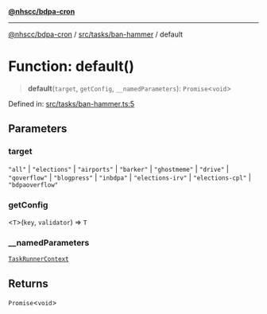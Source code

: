 [**@nhscc/bdpa-cron**](../../../../README.md)

***

[@nhscc/bdpa-cron](../../../../README.md) / [src/tasks/ban-hammer](../README.md) / default

# Function: default()

> **default**(`target`, `getConfig`, `__namedParameters`): `Promise`\<`void`\>

Defined in: [src/tasks/ban-hammer.ts:5](https://github.com/nhscc/bdpa-cron/blob/8ad58c8c8508bf539936ccdd28c6f77ce4493fea/src/tasks/ban-hammer.ts#L5)

## Parameters

### target

`"all"` | `"elections"` | `"airports"` | `"barker"` | `"ghostmeme"` | `"drive"` | `"qoverflow"` | `"blogpress"` | `"inbdpa"` | `"elections-irv"` | `"elections-cpl"` | `"bdpaoverflow"`

### getConfig

\<`T`\>(`key`, `validator`) => `T`

### \_\_namedParameters

[`TaskRunnerContext`](../../../util/type-aliases/TaskRunnerContext.md)

## Returns

`Promise`\<`void`\>

